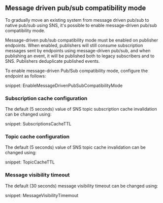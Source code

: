 ## Message driven pub/sub compatibility mode

To gradually move an existing system from message driven pub/sub to native pub/sub using SNS, it's possible to enable message-driven pub/sub compatibility mode.

Message-driven pub/sub compatibility mode must be enabled on publisher endpoints. When enabled, publishers will still consume subscription messages sent by endpoints using message-driven pub/sub, and when publishing an event, it will be published both to legacy subscribers and to SNS. Publishers deduplicate published events.

To enable message-driven Pub/Sub compatibility mode, configure the endpoint as follows:

snippet: EnableMessageDrivenPubSubCompatibilityMode

### Subscription cache configuration

The default (5 seconds) value of SNS topic subscription cache invalidation can be changed using:

snippet: SubscriptionsCacheTTL

### Topic cache configuration

The default (5 seconds) value of SNS topic cache invalidation can be changed using:

snippet: TopicCacheTTL

### Message visibility timeout

The default (30 seconds) message visibility timeout can be changed using:

snippet: MessageVisibilityTimemout